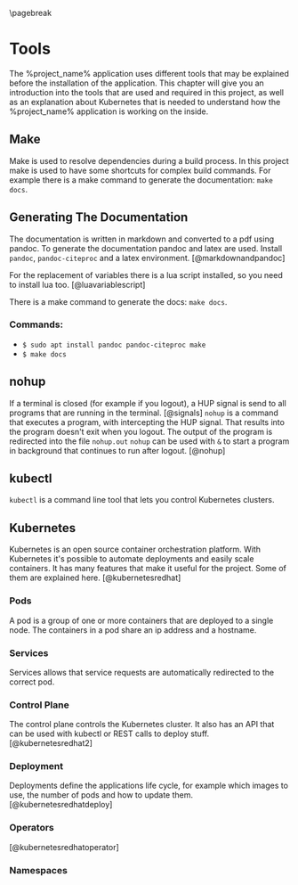 \pagebreak

# Tools
The %project_name% application uses different tools that may be explained before the installation of the application. This chapter will give you an introduction into the tools that are used and required in this project, as well as an explanation about Kubernetes that is needed to understand how the %project_name% application is working on the inside.


## Make
Make is used to resolve dependencies during a build process. In this project make is used to have some shortcuts for complex build commands. For example there is a make command to generate the documentation: `make docs`.

## Generating The Documentation
<!-- TODO: This should be added to the readme aswell -->
The documentation is written in markdown and converted to a pdf using pandoc. To generate the documentation pandoc and latex are used. Install `pandoc`, `pandoc-citeproc` and a latex environment. [@markdownandpandoc]

For the replacement of variables there is a lua script installed, so you need to install lua too. [@luavariablescript]

There is a make command to generate the docs: `make docs`.

### Commands:
- `$ sudo apt install pandoc pandoc-citeproc make`
- `$ make docs`


## nohup
If a terminal is closed (for example if you logout), a HUP signal is send to all programs that are running in the terminal. [@signals]
`nohup` is a command that executes a program, with intercepting the HUP signal. That results into the program doesn't exit when you logout.
The output of the program is redirected into the file `nohup.out`
`nohup` can be used with `&` to start a program in background that continues to run after logout. [@nohup]


## kubectl
`kubectl` is a command line tool that lets you control Kubernetes clusters.

## Kubernetes
Kubernetes is an open source container orchestration platform. With Kubernetes it's possible to automate deployments and easily scale containers. It has many features that make it useful for the project. Some of them are explained here. [@kubernetesredhat]

### Pods
A pod is a group of one or more containers that are deployed to a single node. The containers in a pod share an ip address and a hostname.

### Services
Services allows that service requests are automatically redirected to the correct pod.

### Control Plane
The control plane controls the Kubernetes cluster. It also has an API that can be used with kubectl or REST calls to deploy stuff. [@kubernetesredhat2]

### Deployment
Deployments define the applications life cycle, for example which images to use, the number of pods and how to update them. [@kubernetesredhatdeploy]

### Operators
[@kubernetesredhatoperator]

### Namespaces
